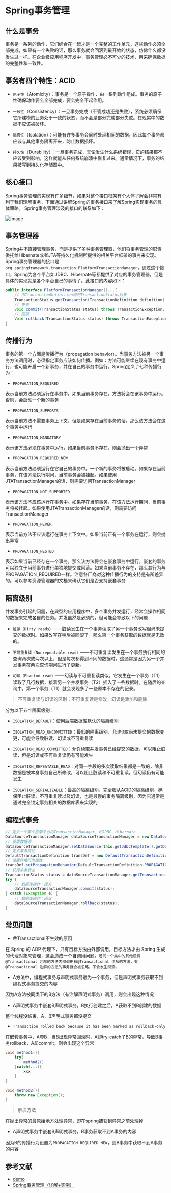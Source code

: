 # Spring事务管理

## 什么是事务

事务是一系列的动作，它们综合在一起才是一个完整的工作单元，这些动作必须全部完成，如果有一个失败的话，那么事务就会回滚到最开始的状态，仿佛什么都没发生过一样。在企业级应用程序开发中，事务管理必不可少的技术，用来确保数据的完整性和一致性。

## 事务有四个特性：ACID

* `原子性`（Atomicity）：事务是一个原子操作，由一系列动作组成。事务的原子性确保动作要么全部完成，要么完全不起作用。

* `一致性`（Consistency）：一旦事务完成（不管成功还是失败），系统必须确保它所建模的业务处于一致的状态，而不会是部分完成部分失败。在现实中的数据不应该被破坏。

* `隔离性`（Isolation）：可能有许多事务会同时处理相同的数据，因此每个事务都应该与其他事务隔离开来，防止数据损坏。

* `持久性`（Durability）：一旦事务完成，无论发生什么系统错误，它的结果都不应该受到影响，这样就能从任何系统崩溃中恢复过来。通常情况下，事务的结果被写到持久化存储器中。

## 核心接口

Spring事务管理的实现有许多细节，如果对整个接口框架有个大体了解会非常有利于我们理解事务，下面通过讲解Spring的事务接口来了解Spring实现事务的具体策略。
Spring事务管理涉及的接口的联系如下：

![image](https://csn-images.oss-cn-shenzhen.aliyuncs.com/markdown/20190301155126.png)

## 事务管理器

Spring并不直接管理事务，而是提供了多种事务管理器，他们将事务管理的职责委托给Hibernate或者JTA等持久化机制所提供的相关平台框架的事务来实现。Spring事务管理器的接口是`org.springframework.transaction.PlatformTransactionManager`，通过这个接口，Spring为各个平台如JDBC、Hibernate等都提供了对应的事务管理器，但是具体的实现就是各个平台自己的事情了。此接口的内容如下：

```java
public interface PlatformTransactionManager()...{  
    // 由TransactionDefinition得到TransactionStatus对象
    TransactionStatus getTransaction(TransactionDefinition definition) throws TransactionException;
    // 提交
    Void commit(TransactionStatus status) throws TransactionException;  
    // 回滚
    Void rollback(TransactionStatus status) throws TransactionException;  
}
```

## 传播行为

事务的第一个方面是传播行为（propagation behavior）。当事务方法被另一个事务方法调用时，必须指定事务应该如何传播。例如：方法可能继续在现有事务中运行，也可能开启一个新事务，并在自己的事务中运行。Spring定义了七种传播行为：

* `PROPAGATION_REQUIRED`

表示当前方法必须运行在事务中。如果当前事务存在，方法将会在该事务中运行。否则，会启动一个新的事务

* `PROPAGATION_SUPPORTS`

表示当前方法不需要事务上下文，但是如果存在当前事务的话，那么该方法会在这个事务中运行

* `PROPAGATION_MANDATORY`

表示该方法必须在事务中运行，如果当前事务不存在，则会抛出一个异常

* `PROPAGATION_REQUIRED_NEW`

表示当前方法必须运行在它自己的事务中。一个新的事务将被启动。如果存在当前事务，在该方法执行期间，当前事务会被挂起。如果使用JTATransactionManager的话，则需要访问TransactionManager

* `PROPAGATION_NOT_SUPPORTED`

表示该方法不应该运行在事务中。如果存在当前事务，在该方法运行期间，当前事务将被挂起。如果使用JTATransactionManager的话，则需要访问TransactionManager

* `PROPAGATION_NEVER`

表示当前方法不应该运行在事务上下文中。如果当前正有一个事务在运行，则会抛出异常

* `PROPAGATION_NESTED`

表示如果当前已经存在一个事务，那么该方法将会在嵌套事务中运行。嵌套的事务可以独立于当前事务进行单独地提交或回滚。如果当前事务不存在，那么其行为与PROPAGATION_REQUIRED一样。注意各厂商对这种传播行为的支持是有所差异的。可以参考资源管理器的文档来确认它们是否支持嵌套事务

## 隔离级别

并发事务引起的问题，在典型的应用程序中，多个事务并发运行，经常会操作相同的数据来完成各自的任务。并发虽然是必须的，但可能会导致以下的问题

* `脏读（Dirty reads）`——脏读发生在一个事务读取了另一个事务改写但尚未提交的数据时。如果改写在稍后被回滚了，那么第一个事务获取的数据就是无效的。

* `不可重复读（Nonrepeatable read）`——不可重复读发生在一个事务执行相同的查询两次或两次以上，但是每次都得到不同的数据时。这通常是因为另一个并发事务在两次查询期间进行了更新。

* `幻读（Phantom read）`——幻读与不可重复读类似。它发生在一个事务（T1）读取了几行数据，接着另一个并发事务（T2）插入了一些数据时。在随后的查询中，第一个事务（T1）就会发现多了一些原本不存在的记录。

> 不可重复读与幻读的区别：不可重复读是修改，幻读是添加和删除

分为以下五个隔离级别：

* `ISOLATION_DEFAULT`：使用后端数据库默认的隔离级别

* `ISOLATION_READ_UNCOMMITTED`：最低的隔离级别，允许`读取`尚未提交的数据变更，可能会导致脏读、幻读或不可重复读

* `ISOLATION_READ_COMMITTED`：允许读取并发事务已经提交的数据，可以阻止脏读，但是幻读或不可重复读仍有可能发生

* `ISOLATION_REPEATABLE_READ`：对同一字段的多次读取结果都是一致的，除非数据是被本身事务自己所修改，可以阻止脏读和不可重复读，但幻读仍有可能发生

* `ISOLATION_SERIALIZABLE`：最高的隔离级别，完全服从ACID的隔离级别，确保阻止脏读、不可重复读以及幻读，也是最慢的事务隔离级别，因为它通常是通过完全锁定事务相关的数据库表来实现的

## 编程式事务

```java
// 定义一个某个框架平台的TransactionManager，如JDBC、Hibernate
DataSourceTransactionManager dataSourceTransactionManager = new DataSourceTransactionManager();
// 设置数据源
dataSourceTransactionManager.setDataSource(this.getJdbcTemplate().getDataSource());
// 定义事务属性
DefaultTransactionDefinition transDef = new DefaultTransactionDefinition();
// 设置传播行为属性
transDef.setPropagationBehavior(DefaultTransactionDefinition.PROPAGATION_REQUIRED);
// 获得事务状态
TransactionStatus status = dataSourceTransactionManager.getTransaction(transDef);
try {
    // 数据库操作：提交
    dataSourceTransactionManager.commit(status);
} catch (Exception e) {
    // 数据库操作：回滚
    dataSourceTransactionManager.rollback(status);
}
```

## 常见问题

* @Transactional不生效的原因

在 Spring 的 AOP 代理下，只有目标方法由外部调用，目标方法才由 Spring 生成的代理对象来管理，这会造成一个自调用问题。`若同一个类中的其他没有@Transactional 注解的方法内部调用有@Transactional 注解的方法，有@Transactional 注解的方法的事务就会被忽略，不会发生回滚。`

* A方法中，编程式事务与声明式事务融为一个事务，但是声明式事务获取不到编程式事务提交的内容

因为A方法被同类下的B方法（有注解声明式事务）调用，则会出现这种情况

* A声明式事务中嵌套B声明式事务，B执行创建之后，A获取不到B创建的数据

整个线程没结束，A、B声明式事务都没提交

* `Transaction rolled back because it has been marked as rollback-only`

在嵌套事务中，A套B，当B出现异常回滚时，A却try-catch了B的异常，导致B事务rollback，A却commit，则会出现这个异常

```java
void method1(){
    try{
        method2()
    }catch(...){
        xxx
    }
}

void method2(){
    throw new Exception();
}
```

> 解决方法

在抛出异常的最原始地方处理异常，即在spring捕获到异常之前处理掉

* A声明式事务中嵌套B声明式事务，B事务获取不到A事务的内容

因为B的传播行为设置为`PROPAGATION_REQUIRED_NEW`，则B事务中获取不到A事务的内容

## 参考文献
- [demo](https://github.com/chenshinan/csn-spring-transaction)
- [Spring事务管理（详解+实例）](https://blog.csdn.net/trigl/article/details/50968079)